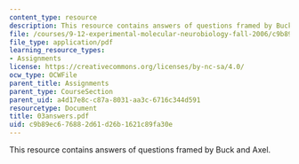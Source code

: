 ```yaml
---
content_type: resource
description: This resource contains answers of questions framed by Buck and Axel.
file: /courses/9-12-experimental-molecular-neurobiology-fall-2006/c9b89ec676882d61d26b1621c89fa30e_03answers.pdf
file_type: application/pdf
learning_resource_types:
- Assignments
license: https://creativecommons.org/licenses/by-nc-sa/4.0/
ocw_type: OCWFile
parent_title: Assignments
parent_type: CourseSection
parent_uid: a4d17e8c-c87a-8031-aa3c-6716c344d591
resourcetype: Document
title: 03answers.pdf
uid: c9b89ec6-7688-2d61-d26b-1621c89fa30e
---
```

This resource contains answers of questions framed by Buck and Axel.